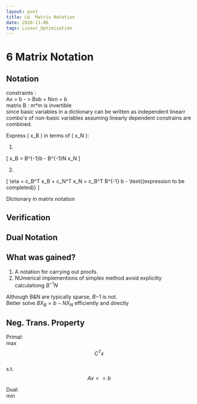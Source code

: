 ```yaml
---
layout: post
title: L6  Matrix Notation
date: 2020-11-06
tags: Linear_Optimization
---
```



# 6 Matrix Notation  

## Notation  
constraints :   
Ax = b - > Bxb + Nxn = b   
matrix B : m*m is invertible   
since basic variables in a dictionary can be written as independent linearr combo's of non-basic variables assuming linearly dependent constrains are combined.  

Express \( x_B \) in terms of \( x_N \):

1. 
\[
x_B = B^{-1}b - B^{-1}N x_N
\]

2. 
\[
\eta = c_B^T x_B + c_N^T x_N = c_B^T B^{-1} b - \text{(expression to be completed)}
\]

DIctionary in matrix notation  

## Verification  

## Dual Notation

## What was gained?  
1. A notation for carrying out proofs.  
2. NUmerical implementions of simplex method avoid explicitly calculationg $B^{-1}N$  

Although B&N are typically sparse, $B{-1}$ is not.  
Better solve $BX_B = b - NX_N$ efficiently and directly   

## Neg. Trans. Property  

Primal:  
max $$C^Tx$$  
s.t. $$Ax<=b$$  

Dual:  
min